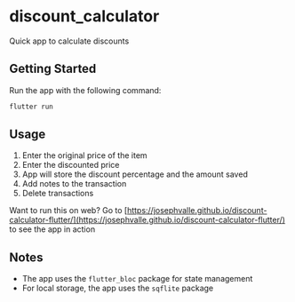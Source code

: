 # discount_calculator

Quick app to calculate discounts

## Getting Started

Run the app with the following command:

```bash
flutter run
```

## Usage

1. Enter the original price of the item
2. Enter the discounted price
3. App will store the discount percentage and the amount saved
4. Add notes to the transaction
5. Delete transactions

Want to run this on web? Go to [https://josephvalle.github.io/discount-calculator-flutter/](https://josephvalle.github.io/discount-calculator-flutter/) to see the app in action

## Notes

- The app uses the `flutter_bloc` package for state management
- For local storage, the app uses the `sqflite` package